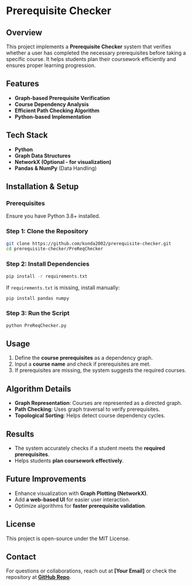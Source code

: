 # Prerequisite Checker

## Overview
This project implements a **Prerequisite Checker** system that verifies whether a user has completed the necessary prerequisites before taking a specific course. It helps students plan their coursework efficiently and ensures proper learning progression.

## Features
- **Graph-based Prerequisite Verification**
- **Course Dependency Analysis**
- **Efficient Path Checking Algorithm**
- **Python-based Implementation**

## Tech Stack
- **Python**
- **Graph Data Structures**
- **NetworkX (Optional - for visualization)**
- **Pandas & NumPy** (Data Handling)

## Installation & Setup
### Prerequisites
Ensure you have Python 3.8+ installed.

### Step 1: Clone the Repository
```sh
git clone https://github.com/konda2002/prerequisite-checker.git
cd prerequisite-checker/PreReqChecker
```

### Step 2: Install Dependencies
```sh
pip install -r requirements.txt
```
If `requirements.txt` is missing, install manually:
```sh
pip install pandas numpy
```

### Step 3: Run the Script
```sh
python PreReqChecker.py
```

## Usage
1. Define the **course prerequisites** as a dependency graph.
2. Input a **course name** and check if prerequisites are met.
3. If prerequisites are missing, the system suggests the required courses.

## Algorithm Details
- **Graph Representation**: Courses are represented as a directed graph.
- **Path Checking**: Uses graph traversal to verify prerequisites.
- **Topological Sorting**: Helps detect course dependency cycles.

## Results
- The system accurately checks if a student meets the **required prerequisites**.
- Helps students **plan coursework effectively**.

## Future Improvements
- Enhance visualization with **Graph Plotting (NetworkX)**.
- Add **a web-based UI** for easier user interaction.
- Optimize algorithms for **faster prerequisite validation**.

## License
This project is open-source under the MIT License.

## Contact
For questions or collaborations, reach out at **[Your Email]** or check the repository at **[GitHub Repo](https://github.com/konda2002/prerequisite-checker)**.

